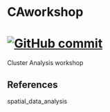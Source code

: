 # CAworkshop
[![GitHub
commit](https://img.shields.io/github/last-commit/fernandoprudencio/Preprocessing_AVHRR)](https://github.com/fernandoprudencio/Preprocessing_AVHRR/commits/master)
================

Cluster Analysis workshop

## References
spatial_data_analysis
